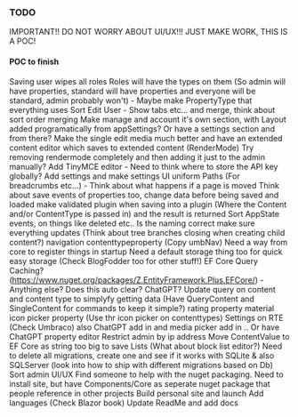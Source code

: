 ### TODO

IMPORTANT!! DO NOT WORRY ABOUT UI/UX!!! JUST MAKE WORK, THIS IS A POC!

#### POC to finish
Saving user wipes all roles
Roles will have the types on them (So admin will have properties, standard will have properties and everyone will be standard, admin probably won't)
    - Maybe make PropertyType that everything uses
Sort Edit User - Show tabs etc... and merge, think about sort order merging
Make manage and account it's own section, with Layout added programatically from appSettings? Or have a settings section and from there?
Make the single edit media much better and have an extended content editor which saves to extended content
(RenderMode) Try removing rendermode completely and then adding it just to the admin manually?
Add TinyMCE editor - Need to think where to store the API key globally? Add settings and make settings UI uniform
Paths (For breadcrumbs etc...) - Think about what happens if a page is moved
Think about save events of properties too, change data before being saved and loaded
make validated plugin when saving into a plugin (Where the Content and/or ContentType is passed in) and the result is returned
Sort AppState events, on things like deleted etc.. Is the naming correct make sure everything updates (Think about tree branches closing when creating child content?)
navigation contenttypeproperty (Copy umbNav)
Need a way from core to register things in startup
Need a default storage thing too for quick easy storage (Check BlogFodder too for other stuff!)
EF Core Query Caching? (https://www.nuget.org/packages/Z.EntityFramework.Plus.EFCore/) - Anything else? Does this auto clear? ChatGPT?
Update query on content and content type to simplyfy getting data (Have QueryContent and SingleContent for commands to keep it simple?)
rating property
material icon picker property (Use thr icon picker on contenttypes)
Settings on RTE (Check Umbraco) also ChatGPT add in and media picker add in
.. Or have ChatGPT property editor
Restrict admin by ip address
Move ContentValue to EF Core as string too big to save Lists (What about block list editor?)
Need to delete all migrations, create one and see if it works with SQLite & also SQLServer (look into how to ship with different migrations based on Db)
Sort admin UI/UX
Find someone to help with the nuget packaging. Need to install site, but have Components/Core as seperate nuget package that people reference in other projects
Build personal site and launch
Add languages (Check Blazor book)
Update ReadMe and add docs

